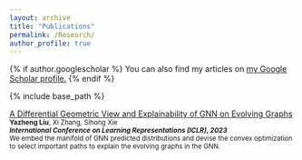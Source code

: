 ```yaml
---
layout: archive
title: "Publications"
permalink: /Research/
author_profile: true
---
```


{% if author.googlescholar %}
  You can also find my articles on <u><a href="{{author.googlescholar}}">my Google Scholar profile</a>.</u>
{% endif %}

{% include base_path %}

<span style="color:CornflowerBlue">[A Differential Geometric View and Explainability of GNN on Evolving Graphs](https://openreview.net/pdf?id=lRdhvzMpVYV)</span>  
   <sup>**Yazheng Liu**, Xi Zhang, Sihong Xie <br>
   ***International Conference on Learning Representations (ICLR), 2023*** <br>
  We embed the manifold of GNN predicted distributions and devise the convex optimization to select important paths to explain the evolving graphs in the GNN.



